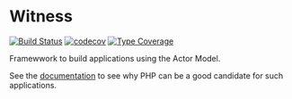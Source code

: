 # Witness

[![Build Status](https://github.com/innmind/witness/workflows/CI/badge.svg)](https://github.com/innmind/witness/actions?query=workflow%3ACI)
[![codecov](https://codecov.io/gh/innmind/witness/branch/develop/graph/badge.svg)](https://codecov.io/gh/innmind/witness)
[![Type Coverage](https://shepherd.dev/github/innmind/witness/coverage.svg)](https://shepherd.dev/github/innmind/witness)

Framewwork to build applications using the Actor Model.

See the [documentation](https://innmind.github.io/witness/philosophy.html#why) to see why PHP can be a good candidate for such applications.
